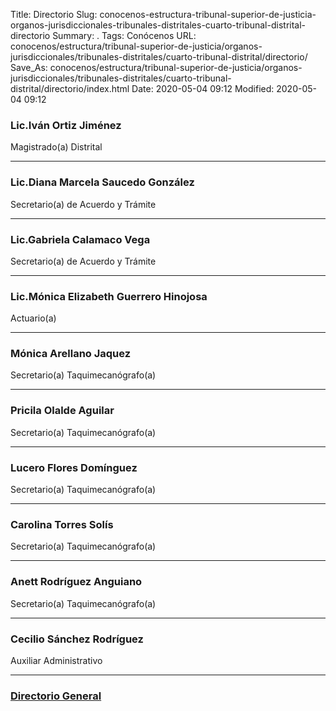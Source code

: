 Title: Directorio
Slug: conocenos-estructura-tribunal-superior-de-justicia-organos-jurisdiccionales-tribunales-distritales-cuarto-tribunal-distrital-directorio
Summary: .
Tags: Conócenos
URL: conocenos/estructura/tribunal-superior-de-justicia/organos-jurisdiccionales/tribunales-distritales/cuarto-tribunal-distrital/directorio/
Save_As: conocenos/estructura/tribunal-superior-de-justicia/organos-jurisdiccionales/tribunales-distritales/cuarto-tribunal-distrital/directorio/index.html
Date: 2020-05-04 09:12
Modified: 2020-05-04 09:12



### Lic.Iván Ortiz Jiménez

Magistrado(a) Distrital

---

### Lic.Diana Marcela Saucedo González

Secretario(a) de Acuerdo y Trámite

---

### Lic.Gabriela Calamaco Vega

Secretario(a) de Acuerdo y Trámite

---

### Lic.Mónica Elizabeth Guerrero Hinojosa

Actuario(a)

---

### Mónica Arellano Jaquez

Secretario(a) Taquimecanógrafo(a)

---

### Pricila Olalde Aguilar

Secretario(a) Taquimecanógrafo(a)

---

### Lucero Flores Domínguez

Secretario(a) Taquimecanógrafo(a)

---

### Carolina Torres Solís

Secretario(a) Taquimecanógrafo(a)

---

### Anett Rodríguez Anguiano

Secretario(a) Taquimecanógrafo(a)

---

### Cecilio Sánchez Rodríguez

Auxiliar Administrativo

---

### [Directorio General](https://www.pjecz.gob.mx/transparencia/articulo-21/f03-directorio/)



